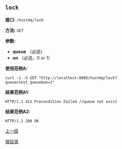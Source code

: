 `lock`
----------

**接口:** `/hustmq/lock`

**方法:** `GET`

**参数:** 

*  **queue** （必选）  
*  **on** （必选，0 or 1）

**使用范例A:**

    curl -i -X GET "http://localhost:8085/hustmq/lock?queue=test_queue&on=1"

**结果范例A1:**

	HTTP/1.1 412 Precondition Failed //queue not exist

**结果范例A2:**

	HTTP/1.1 200 OK

[上一级](../hustmq.md)

[根目录](../../index.md)